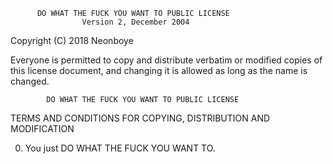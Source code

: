           DO WHAT THE FUCK YOU WANT TO PUBLIC LICENSE
                    Version 2, December 2004

 Copyright (C) 2018 Neonboye

 Everyone is permitted to copy and distribute verbatim or modified
 copies of this license document, and changing it is allowed as long
 as the name is changed.

            DO WHAT THE FUCK YOU WANT TO PUBLIC LICENSE
   TERMS AND CONDITIONS FOR COPYING, DISTRIBUTION AND MODIFICATION

  0. You just DO WHAT THE FUCK YOU WANT TO.

